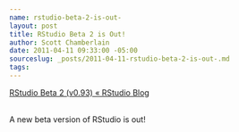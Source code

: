 ```yaml
--- 
name: rstudio-beta-2-is-out-
layout: post
title: RStudio Beta 2 is Out!
author: Scott Chamberlain
date: 2011-04-11 09:33:00 -05:00
sourceslug: _posts/2011-04-11-rstudio-beta-2-is-out-.md
tags: 
---
```


<a href="http://blog.rstudio.org/2011/04/11/rstudio-beta2/">RStudio Beta 2 (v0.93) « RStudio Blog</a><div><br /></div><div>A new beta version of RStudio is out! </div>
